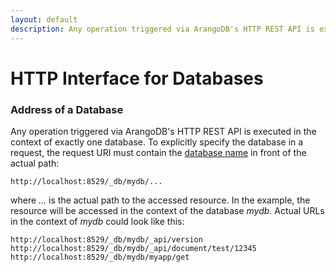 ```yaml
---
layout: default
description: Any operation triggered via ArangoDB's HTTP REST API is executed in the context of exactlyone database
---
```

HTTP Interface for Databases
============================

### Address of a Database

Any operation triggered via ArangoDB's HTTP REST API is executed in the context of exactly
one database. To explicitly specify the database in a request, the request URI must contain
the [database name](../manual/appendix-glossary.html#database-name) in front of the actual path:

    http://localhost:8529/_db/mydb/...

where *...* is the actual path to the accessed resource. In the example, the resource will be
accessed in the context of the database *mydb*. Actual URLs in the context of *mydb* could look
like this:

    http://localhost:8529/_db/mydb/_api/version
    http://localhost:8529/_db/mydb/_api/document/test/12345
    http://localhost:8529/_db/mydb/myapp/get

